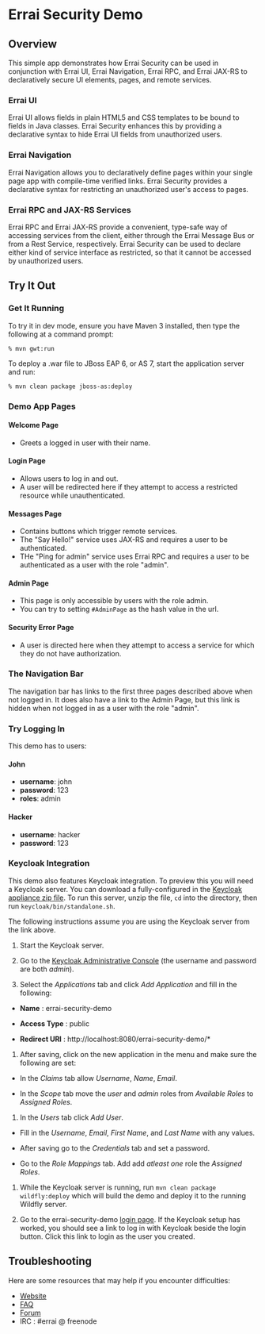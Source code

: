 # Errai Security Demo

## Overview

This simple app demonstrates how Errai Security can be used in conjunction with Errai UI, Errai Navigation, Errai RPC, and Errai JAX-RS to declaratively secure UI elements, pages, and remote services.

### Errai UI

Errai UI allows fields in plain HTML5 and CSS templates to be bound to fields in Java classes. Errai Security enhances this by providing a declarative syntax to hide Errai UI fields from unauthorized users.

### Errai Navigation

Errai Navigation allows you to declaratively define pages within your single page app with compile-time verified links. Errai Security provides a declarative syntax for restricting an unauthorized user's access to pages.

### Errai RPC and JAX-RS Services

Errai RPC and Errai JAX-RS provide a convenient, type-safe way of accessing services from the client, either through the Errai Message Bus or from a Rest Service, respectively. Errai Security can be used to declare either kind of service interface as restricted, so that it cannot be accessed by unauthorized users.

## Try It Out

### Get It Running

To try it in dev mode, ensure you have Maven 3 installed, then type the following at a command prompt:

    % mvn gwt:run

To deploy a .war file to JBoss EAP 6, or AS 7, start the application server and run:

    % mvn clean package jboss-as:deploy

### Demo App Pages

#### Welcome Page
* Greets a logged in user with their name.

#### Login Page
* Allows users to log in and out.
* A user will be redirected here if they attempt to access a restricted resource while unauthenticated.

#### Messages Page
* Contains buttons which trigger remote services.
* The "Say Hello!" service uses JAX-RS and requires a user to be authenticated.
* THe "Ping for admin" service uses Errai RPC and requires a user to be authenticated as a user with the role "admin".

#### Admin Page
* This page is only accessible by users with the role admin.
* You can try to setting `#AdminPage` as the hash value in the url.

#### Security Error Page
* A user is directed here when they attempt to access a service for which they do not have authorization.

### The Navigation Bar

The navigation bar has links to the first three pages described above when not logged in. It does also have a link to the Admin Page, but this link is hidden when not logged in as a user with the role "admin".

### Try Logging In

This demo has to users:

#### John
* **username**: john
* **password**: 123
* **roles**: admin

#### Hacker
* **username**: hacker
* **password**: 123

### Keycloak Integration

This demo also features Keycloak integration. To preview this you will need a Keycloak server. You can download a fully-configured in the [Keycloak appliance zip file](http://sourceforge.net/projects/keycloak/files/1.0-beta-3/keycloak-appliance-dist-all-1.0-beta-3.zip/download). To run this server, unzip the file, `cd` into the directory, then run `keycloak/bin/standalone.sh`.

The following instructions assume you are using the Keycloak server from the link above.

1. Start the Keycloak server.

1. Go to the [Keycloak Administrative Console](http://localhost:8080/auth/admin/) (the username and password are both *admin*).

1. Select the *Applications* tab and click *Add Application* and fill in the following:

  * **Name** : errai-security-demo

  * **Access Type** : public

  * **Redirect URI** : http://localhost:8080/errai-security-demo/\*

1. After saving, click on the new application in the menu and make sure the following are set:

  * In the *Claims* tab allow *Username*, *Name*, *Email*.

  * In the *Scope* tab move the *user* and *admin* roles from *Available Roles* to *Assigned Roles*.

1. In the *Users* tab click *Add User*.

  * Fill in the *Username*, *Email*, *First Name*, and *Last Name* with any values.

  * After saving go to the *Credentials* tab and set a password.

  * Go to the *Role Mappings* tab. Add add *atleast one* role the *Assigned Roles*.

1. While the Keycloak server is running, run `mvn clean package wildfly:deploy` which will build the demo and deploy it to the running Wildfly server.

1. Go to the errai-security-demo [login page](http://localhost:8080/errai-security-demo/#LoginForm). If the Keycloak setup has worked, you should see a link to log in with Keycloak beside the login button. Click this link to login as the user you created.

## Troubleshooting

Here are some resources that may help if you encounter difficulties:
* [Website](http://erraiframework.org/)
* [FAQ](tutorial-guide/FAQ.adoc)
* [Forum](https://community.jboss.org/en/errai)
* IRC : #errai @ freenode

